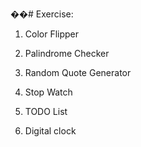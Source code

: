 ��#   E x e r c i s e :  

1. Color Flipper  


2. Palindrome Checker  


3. Random Quote Generator  


4. Stop Watch  


5. TODO List  


6. Digital clock  
 
